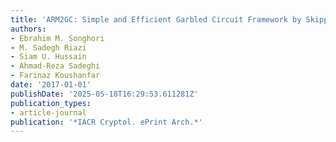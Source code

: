 ```yaml
---
title: 'ARM2GC: Simple and Efficient Garbled Circuit Framework by Skipping'
authors:
- Ebrahim M. Songhori
- M. Sadegh Riazi
- Siam U. Hussain
- Ahmad-Reza Sadeghi
- Farinaz Koushanfar
date: '2017-01-01'
publishDate: '2025-05-18T16:29:53.611281Z'
publication_types:
- article-journal
publication: '*IACR Cryptol. ePrint Arch.*'
---
```

